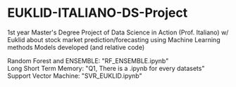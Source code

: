 # EUKLID-ITALIANO-DS-Project
1st year Master's Degree Project of Data Science in Action (Prof. Italiano) w/ Euklid about stock market prediction/forecasting using Machine Learning methods
Models developed (and relative code)

Random Forest and ENSEMBLE: "RF_ENSEMBLE.ipynb"<br/>
Long Short Term Memory: "Q1, There is a .ipynb for every datasets"<br/>
Support Vector Machine: "SVR_EUKLID.ipynb"
